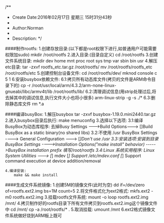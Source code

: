 /**
* Create Date:2016年02月17日 星期三 15时31分43秒
* 
* Author:Norman
* 
* Description: 
*/

####制作rootfs:
    1.创建存放目录:(以下都是root权限下进行,如普通用户可能需要权限加sudo)
        mkdir /root/rootfs
    2.进入目录:(目录自定义)
        cd /root/rootfs
    3.创建文件系统目录:
        mkdir dev home mnt proc root sys tmp var sbin bin usr
    4.解压etc目录:
        tar -zxvf rootfs_etc.tar.gz /root/rootfs/
        mv /root/rootfs/rootfs_etc /root/rootfs/etc
    5.创建控制台设备文件:
        cd /root/rootfs/dev/
        mknod console c 5 1
    6.安装busybox依赖文件:
        6.1:拷贝所有动态库文件(拷贝的文件是ARM命令目录下的)
            cp -r /root/usr/local/arm/4.3.2/arm-none-linux-gnueabi/libc/armv4t/lib /root/rootfs/lib/
            6.2:清理调试信息(用strip处理过后,将去掉其中的调试信息,执行文件大小也将小很多)
            arm-linux-strip -g -s ./*
        6.3:删除静态库文件
            rm *.a

####编译busyBox:
    1.解压busybox
        tar -zxvf busybox-1.19.0.mini2440.tar.gz
    2.进入busybox目录后执行:
        make menuconfig
    3.选择以下选项:
        3.1:编译BusyBox为动态库程序:
        去掉Busy Settings --->Build Options--->
        []Build BusyBox as a static binary(no shared libs)
        3.2:不使用 /usr
        BusyBox Settings ----> General Configuration --->
        [*]Don't use /usr
        3.3:安装选项:安装到目录
        BusyBox Settings ---->Installation Options("make install" behavior) ----->BusyBox installation prefix 填写/root/rootfs
        3.4:Linux 系统实用程序:
        Linux System Utilities --->
        [*] mdev
        [*] Support /etc/mdev.conf
        [*] Support command execution at device addition/removal

    4.编译安装:
        make && make install

####生成文件系统镜像:
    1.创建5M的镜像文件(此时为空)
        dd if=/dev/zero of=rootfs.ext2.img bs=1M count=5
    2.将文件格式化为ext2格式:
        mkfs.ext2 -m0 rootfs.ext2.img
    3.挂载rootfs文件系统:
        mount -o loop rootfs.ext2.img  /mnt/
    4.拷贝制作好的rootfs目录下所有文件拷贝到rootfs.ext2.img这个镜像文件中
        cd /mnt/
        cp -a /root/rootfs/* .
    5.取消挂载:
        umount /mnt
    6.ext2格式镜像文件系统做好烧到ARM板上既可
